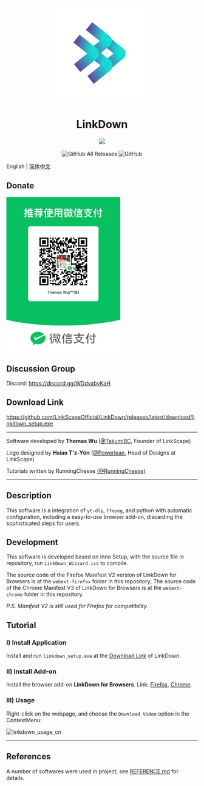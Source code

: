 <p align="center">
<img src="https://github.com/LinkScapeOfficial/LinkDown/blob/main/origin.png?raw=true" width = "256" height = "256">
<h1 align="center">LinkDown</h1>
<p align="center">
<img src="https://forthebadge.com/images/badges/built-with-love.svg">
<p>
<p align="center">
<img alt="GitHub All Releases" src="https://img.shields.io/github/downloads/LinkScapeOfficial/LinkDown/total?style=for-the-badge">
<img alt="GitHub" src="https://img.shields.io/github/license/LinkScapeOfficial/LinkDown?style=for-the-badge">
<p>


English | [简体中文](https://github.com/LinkScapeOfficial/LinkDown/blob/main/README_CN.md)

## Donate

<img src="donate.jpg" width="300">

## Discussion Group

Discord: https://discord.gg/WDdvabyKaH

## Download Link

https://github.com/LinkScapeOfficial/LinkDown/releases/latest/download/linkdown_setup.exe

------

Software developed by **Thomas Wu** ([@TakumiBC](https://github.com/thomaswcy), Founder of LinkScape)

Logo designed by **Hsiao T'z-Yün** ([@Powerlean](https://github.com/Powerlean), Head of Designs at LinkScape)

Tutorials written by RunningCheese [(@RunningCheese)](https://github.com/RunningCheese)

------

## Description

This software is a integration of `yt-dlp`, `ffmpeg`, and python with automatic configuration, including a easy-to-use browser add-on, discarding the sophisticated steps for users.

## Development

This software is developed based on Inno Setup, with the source file in repository, run `LinkDown_Wizzard.iss` to compile.

The source code of the Firefox Manifest V2 version of LinkDown for Browsers is at the `webext-firefox` folder in this repository; The source code of the Chrome Manifest V3 of LinkDown for Browsers is at the `webext-chrome` folder in this repository.

*P.S. Manifest V2 is still used for Firefox for compatibility.*

## Tutorial

### I) Install Application

Install and run `linkdown_setup.exe` at the [Download Link](#Download_Link) of LinkDown.

### II) Install Add-on

Install the browser add-on **LinkDown for Browsers**. Link: [Firefox](https://addons.mozilla.org/zh-CN/firefox/addon/linkdown-for-browsers/), [Chrome](https://chrome.google.com/webstore/detail/linkdown-for-browsers/lnckamlbboggdkkgnkaocibpnilhemhc).

### III) Usage

Right-click on the webpage, and choose the `Download Video` option in the ContextMenu:

![linkdown_usage_cn](https://cdn.linkscape.app/linkdown_usage_cn.gif)



------

## References

A number of softwares were used in project, see [REFERENCE.md](REFERENCE.md) for details.

